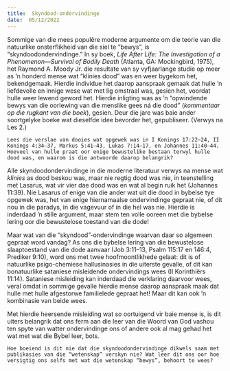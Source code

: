 ```yaml
---
title:  Skyndood-ondervindinge
date:  05/12/2022
---
```


Sommige van die mees populêre moderne argumente om die teorie van die natuurlike onsterflikheid van die siel te ”bewys”, is “skyndoodondervindinge.” In sy boek, _Life After Life: The Investigation of a Phenomenon—Survival of Bodily Death_ (Atlanta, GA: Mockingbird, 1975), het Raymond A. Moody Jr. die resultate van sy vyfjaarlange studie op meer as ’n honderd mense wat “klinies dood” was en weer bygekom het, bekendgemaak. Hierdie individue het daarop aanspraak gemaak dat hulle ’n liefdevolle en innige wese wat met lig omstraal was, gesien het, voordat hulle weer lewend geword het.  Hierdie inligting was as ’n “opwindende bewys van die oorlewing van die menslike gees ná die dood” (_kommentaar op die rugkant van die boek_), gesien. Deur die jare was baie ander soortgelyke boeke wat dieselfde idee bevorder het, gepubliseer. (Verwys na Les 2.)

`Lees die verslae van dooies wat opgewek was in I Konings 17:22–24, II Konings 4:34–37, Markus 5:41–43, Lukas 7:14–17, en Johannes 11:40–44. Hoeveel van hulle praat oor enige bewustelike bestaan terwyl hulle dood was, en waarom is die antwoorde daarop belangrik?`

Alle skyndoodondervindinge in die moderne literatuur verwys na mense wat _klinies_ as dood beskou was, maar nie regtig dood was nie, in teenstelling met Lasarus, wat vir vier dae dood was en wat al begin ruik het (Johannes 11:39). Nie Lasarus of enige van die ander wat uit die dood in bybelse tye opgewek was, het van enige hiernamaalse ondervindinge gepraat nie, of dit nou in die paradys, in die vagevuur of in die hel was nie. Hierdie is inderdaad ’n stille argument, maar stem ten volle ooreen met die bybelse lering oor die bewustelose toestand van die dode!

Maar wat van die “skyndood”-ondervindinge waarvan daar so algemeen gepraat word vandag? As ons die bybelse lering van die bewustelose slaaptoestand van die dode aanvaar (Job 3:11–13, Psalm 115:17 en 146:4, Prediker 9:10), word ons met twee hoofmoontlikhede gelaat: dit is of natuurlike psigo-chemiese hallusinasies in die uiterste gevalle, of dit kan bonatuurlike sataniese misleidende ondervindings wees (II Korinthiërs 11:14). Sataniese misleiding kan inderdaad die verklaring daarvoor wees, veral omdat in sommige gevalle hierdie mense daarop aanspraak maak dat hulle met hulle afgestorwe familielede gepraat het! Maar dit kan ook ’n kombinasie van beide wees.

Met hierdie heersende misleiding wat so oortuigend vir baie mense is, is dit uiters belangrik dat ons ferm aan die leer van die Woord van God vashou ten spyte van watter ondervindinge ons of andere ook al mag gehad het wat met wat die Bybel leer, bots.

`Hoe boeiend is dit nie dat die skyndoodondervindinge dikwels saam met publikasies van die “wetenskap” verskyn nie? Wat leer dit ons oor hoe versigtig ons selfs met wat die wetenskap “bewys”, behoort te wees?`